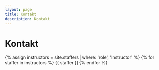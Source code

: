 ```yaml
---
layout: page
title: Kontakt
description: Kontakt
---
```


# Kontakt


{% assign instructors = site.staffers | where: 'role', 'Instructor' %}
{% for staffer in instructors %}
{{ staffer }}
{% endfor %}

<!--
{% assign teaching_assistants = site.staffers | where: 'role', 'Teaching Assistant' %}
{% assign num_teaching_assistants = teaching_assistants | size %}
{% if num_teaching_assistants != 0 %}
## Teaching Assistants

{% for staffer in teaching_assistants %}
{{ staffer }}
{% endfor %}
{% endif %}
-->

